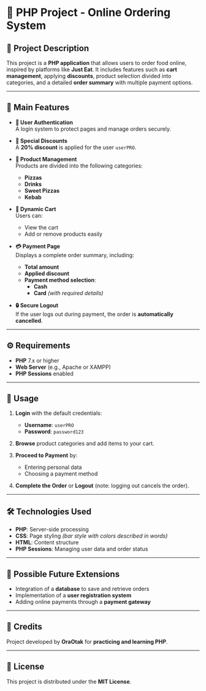 # 🛒 PHP Project - Online Ordering System  

## 📜 Project Description  
This project is a **PHP application** that allows users to order food online, inspired by platforms like **Just Eat**. It includes features such as **cart management**, applying **discounts**, product selection divided into categories, and a detailed **order summary** with multiple payment options.  

---

## 🚀 Main Features  

- **🔐 User Authentication**  
  A login system to protect pages and manage orders securely.  

- **💸 Special Discounts**  
  A **20% discount** is applied for the user `userPRO`.  

- **🍕 Product Management**  
  Products are divided into the following categories:  
   - **Pizzas**  
   - **Drinks**  
   - **Sweet Pizzas**  
   - **Kebab**  

- **🛒 Dynamic Cart**  
  Users can:  
   - View the cart  
   - Add or remove products easily  

- **💳 Payment Page**  
  Displays a complete order summary, including:  
   - **Total amount**  
   - **Applied discount**  
   - **Payment method selection**:  
      - **Cash**  
      - **Card** *(with required details)*  

- **🔒 Secure Logout**  
  If the user logs out during payment, the order is **automatically cancelled**.  

---

## ⚙️ Requirements  

- **PHP** 7.x or higher  
- **Web Server** (e.g., Apache or XAMPP)  
- **PHP Sessions** enabled  

---

## 🧩 Usage  

1. **Login** with the default credentials:  
   - **Username**: `userPRO`  
   - **Password**: `password123`  

2. **Browse** product categories and add items to your cart.  

3. **Proceed to Payment** by:  
   - Entering personal data  
   - Choosing a payment method  

4. **Complete the Order** or **Logout** (note: logging out cancels the order).  

---

## 🛠️ Technologies Used  

- **PHP**: Server-side processing  
- **CSS**: Page styling *(bar style with colors described in words)*  
- **HTML**: Content structure  
- **PHP Sessions**: Managing user data and order status  

---

## 🔮 Possible Future Extensions  

- Integration of a **database** to save and retrieve orders  
- Implementation of a **user registration system**  
- Adding online payments through a **payment gateway**  

---

## 🙌 Credits  

Project developed by **OraOtak** for **practicing and learning PHP**.  

---

## 📄 License  

This project is distributed under the **MIT License**.  
